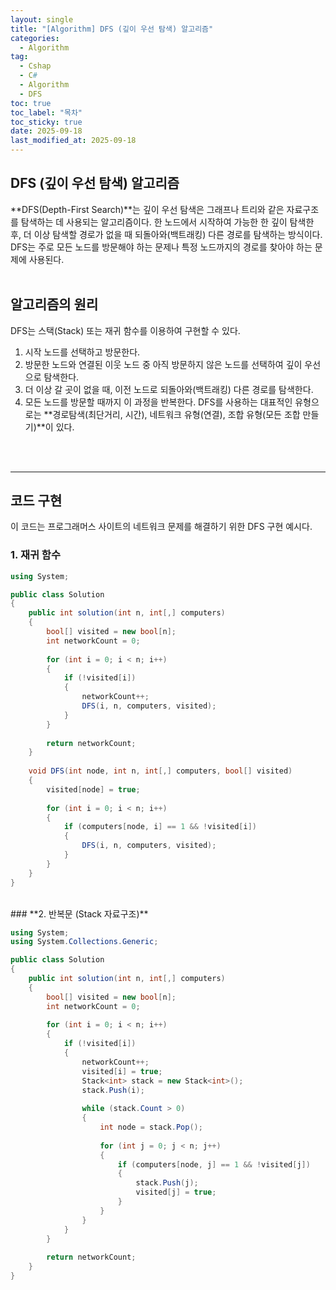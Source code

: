 ```yaml
---
layout: single
title: "[Algorithm] DFS (깊이 우선 탐색) 알고리즘"
categories:
  - Algorithm
tag:
  - Cshap
  - C#
  - Algorithm
  - DFS
toc: true
toc_label: "목차"
toc_sticky: true
date: 2025-09-18
last_modified_at: 2025-09-18
---
```


## **DFS (깊이 우선 탐색) 알고리즘**
**DFS(Depth-First Search)**는 깊이 우선 탐색은 그래프나 트리와 같은 자료구조를 탐색하는 데 사용되는 알고리즘이다.
한 노드에서 시작하여 가능한 한 깊이 탐색한 후, 더 이상 탐색할 경로가 없을 때 되돌아와(백트래킹) 다른 경로를 탐색하는 방식이다.
DFS는 주로 모든 노드를 방문해야 하는 문제나 특정 노드까지의 경로를 찾아야 하는 문제에 사용된다.
<br>
<br>
## **알고리즘의 원리**
DFS는 스택(Stack) 또는 재귀 함수를 이용하여 구현할 수 있다.
1. 시작 노드를 선택하고 방문한다.
2. 방문한 노드와 연결된 이웃 노드 중 아직 방문하지 않은 노드를 선택하여 깊이 우선으로 탐색한다.
3. 더 이상 갈 곳이 없을 때, 이전 노드로 되돌아와(백트래킹) 다른 경로를 탐색한다.
4. 모든 노드를 방문할 때까지 이 과정을 반복한다.
DFS를 사용하는 대표적인 유형으로는 **경로탐색(최단거리, 시간), 네트워크 유형(연결), 조합 유형(모든 조합 만들기)**이 있다.
<br>
<br>

---
## **코드 구현**

이 코드는 프로그래머스 사이트의 네트워크 문제를 해결하기 위한 DFS 구현 예시다. 

### **1. 재귀 함수**

```csharp
using System;

public class Solution
{
    public int solution(int n, int[,] computers)
    {
        bool[] visited = new bool[n];
        int networkCount = 0;
        
        for (int i = 0; i < n; i++)
        {
            if (!visited[i])
            {
                networkCount++;
                DFS(i, n, computers, visited);
            }
        }
        
        return networkCount;
    }
    
    void DFS(int node, int n, int[,] computers, bool[] visited)
    {
        visited[node] = true;
        
        for (int i = 0; i < n; i++)
        {
            if (computers[node, i] == 1 && !visited[i])
            {
                DFS(i, n, computers, visited);
            }
        }
    }
}
```
<br>
### **2. 반복문 (Stack 자료구조)**

```csharp
using System;
using System.Collections.Generic;

public class Solution
{
    public int solution(int n, int[,] computers)
    {
        bool[] visited = new bool[n];
        int networkCount = 0;
        
        for (int i = 0; i < n; i++)
        {
            if (!visited[i])
            {
                networkCount++;
                visited[i] = true;
                Stack<int> stack = new Stack<int>();
                stack.Push(i);
                
                while (stack.Count > 0)
                {
                    int node = stack.Pop();
                    
                    for (int j = 0; j < n; j++)
                    {
                        if (computers[node, j] == 1 && !visited[j])
                        {
                            stack.Push(j);
                            visited[j] = true;
                        }
                    }
                }
            }
        }
        
        return networkCount;
    }
}
```
